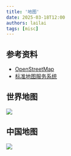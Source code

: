 ```yaml
---
title: '地图'
date: 2025-03-18T12:00
authors: lailai
tags: [misc]
---
```


<!-- truncate -->

## 参考资料

- [OpenStreetMap](https://www.openstreetmap.org)
- [标准地图服务系统](http://bzdt.ch.mnr.gov.cn/index.html)

## 世界地图

![](./assets/世界地图.jpg)

## 中国地图

![](./assets/中国地图.jpg)
